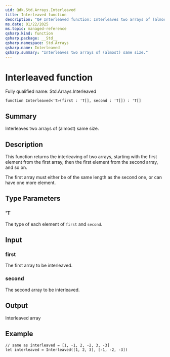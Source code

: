 ```yaml
---
uid: Qdk.Std.Arrays.Interleaved
title: Interleaved function
description: "Q# Interleaved function: Interleaves two arrays of (almost) same size."
ms.date: 01/22/2025
ms.topic: managed-reference
qsharp.kind: function
qsharp.package: __Std__
qsharp.namespace: Std.Arrays
qsharp.name: Interleaved
qsharp.summary: "Interleaves two arrays of (almost) same size."
---
```


# Interleaved function

Fully qualified name: Std.Arrays.Interleaved

```qsharp
function Interleaved<'T>(first : 'T[], second : 'T[]) : 'T[]
```

## Summary
Interleaves two arrays of (almost) same size.

## Description
This function returns the interleaving of two arrays, starting
with the first element from the first array, then the first
element from the second array, and so on.

The first array must either be
of the same length as the second one, or can have one more element.

## Type Parameters
### 'T
The type of each element of `first` and `second`.

## Input
### first
The first array to be interleaved.

### second
The second array to be interleaved.

## Output
Interleaved array

## Example
```qsharp
// same as interleaved = [1, -1, 2, -2, 3, -3]
let interleaved = Interleaved([1, 2, 3], [-1, -2, -3])
```
